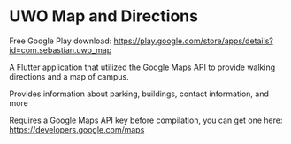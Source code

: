 # UWO Map and Directions

Free Google Play download: https://play.google.com/store/apps/details?id=com.sebastian.uwo_map

A Flutter application that utilized the Google Maps API to provide walking directions and a map of campus.

Provides information about parking, buildings, contact information, and more

Requires a Google Maps API key before compilation, you can get one here: https://developers.google.com/maps

